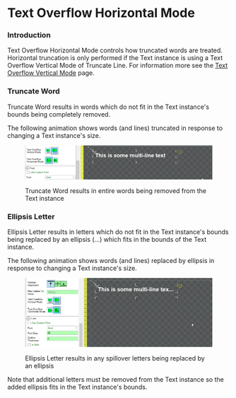 # Text Overflow Horizontal Mode

### Introduction

Text Overflow Horizontal Mode controls how truncated words are treated. Horizontal truncation is only performed if the Text instance is using a Text Overflow Vertical Mode of Truncate Line. For information more see the [Text Overflow Vertical Mode](text-overflow-vertical-mode.md) page.

### Truncate Word

Truncate Word results in words which do not fit in the Text instance's bounds being completely removed.

The following animation shows words (and lines) truncated in response to changing a Text instance's size.

<figure><img src="../../.gitbook/assets/29_12 07 46.gif" alt=""><figcaption><p>Truncate Word results in entire words being removed from the Text instance</p></figcaption></figure>

### Ellipsis Letter

Ellipsis Letter results in letters which do not fit in the Text instance's bounds being replaced by an ellipsis (...) which fits in the bounds of the Text instance.&#x20;

The following animation shows words (and lines) replaced by ellipsis in response to changing a Text instance's size.

<figure><img src="../../.gitbook/assets/29_12 13 12.gif" alt=""><figcaption><p>Ellipsis Letter results in any spillover letters being replaced by an ellipsis</p></figcaption></figure>

Note that additional letters must be removed from the Text instance so the added ellipsis fits in the Text instance's bounds.
